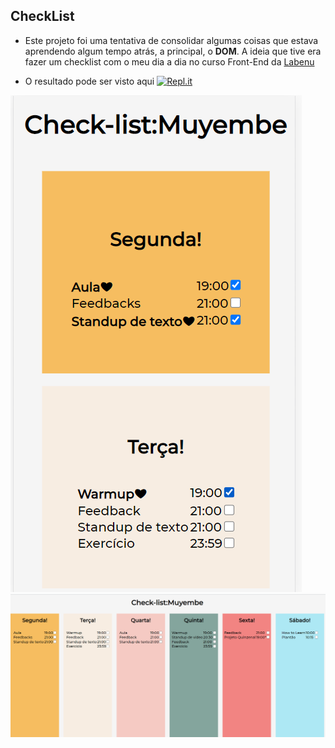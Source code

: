 ## CheckList

- Este projeto foi uma tentativa de consolidar algumas coisas que estava aprendendo algum tempo atrás, a principal, o **DOM**. A ideia que tive era fazer um checklist com o meu dia a dia no curso Front-End da [Labenu](https://www.labenu.com.br/)

- O resultado pode ser visto aqui <a href='https://checklist.araujocoding.repl.co/'><img alt="Repl.it" src="https://img.shields.io/badge/Repl.it-%230D101E.svg?&style=for-the-badge&logo=Repl.it&logoColor=white"/></a>

![](https://github.com/Pereira-Araujo/Projetos/blob/main/Projetos_Vanilla/CheckList/assets/print2.png?raw=true)
![](https://github.com/Pereira-Araujo/Projetos/blob/main/Projetos_Vanilla/CheckList/assets/print1.png?raw=true)

